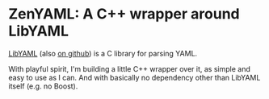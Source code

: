 # ZenYAML: A C++ wrapper around LibYAML

[LibYAML](http://pyyaml.org/wiki/LibYAML) (also
[on github](https://github.com/yaml/libyaml)) is a C library for parsing YAML.

With playful spirit, I'm building a little C++ wrapper over it, as simple
and easy to use as I can. And with basically no dependency other than
LibYAML itself (e.g. no Boost).
